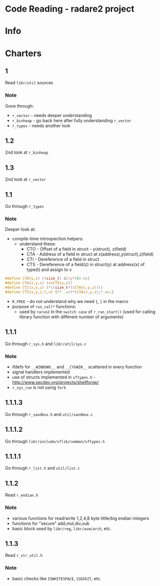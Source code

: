 # Code Reading - radare2 project

# Info

# Charters

## 1

Read `libr/util` sources

### Note

Gone through:
* `r_vector`  - needs deeper understanding
* `r_binheap` - go back here after fully understanding `r_vector`
* `r_types` - needs another look

## 1.2

2nd look at `r_binheap`

## 1.3

2nd look at `r_vector`

## 1.1

Go through `r_types`

### Note

Deeper look at:
* compile-time introspection helpers:
    * understand these:
        * CTO - Offset of a field in struct - y(struct), z(field)
        * CTA - Address of a field in struct at x(address),y(struct),z(field)
        * CTI - Dereference of a field in struct
        * CTS - Dereference of a field(z) in struct(y) at address(x) of type(t) and assign to v

```c
#define CTO(y,z) ((size_t) &((y*)0)->z)
#define CTA(x,y,z) (x+CTO(y,z))
#define CTI(x,y,z) (*((size_t*)(CTA(x,y,z))))
#define CTS(x,y,z,t,v) {t* _=(t*)CTA(x,y,z);*_=v;}
```

* `R_FREE` - do not understand why we need `{`, `}` in the macro
* purpose of `run_call*` functions:
    * used by `rarun2` in the `switch case` of `r_run_start()` (used for calling library function with different number of arguments)

## 1.1.1

Go through `r_sys.h` and `libr/util/sys.c`

### Note

* ifdefs for `__WINDOWS__` and `__CYGWIN__` scattered in every function
* signal handlers implemented
* use of structs implemented in `sftypes.h` - http://www.secdev.org/projects/shellforge/
* `r_sys_run` is not using `fork`

## 1.1.1.3

Go through `r_sandbox.h` and `util/sandbox.c` 

## 1.1.1.2

Go through `libr/include/sflib/common/sftypes.h`

## 1.1.1.1

Go through `r_list.h` and `util/list.c`

## 1.1.2

Read `r_endian.h`

### Note

* various functions for read/write 1,2,4,8 byte little/big endian integers
* functions for "secure" add,mul,div,sub
* basic block used by `libr/reg`, `libr/asm/arch`, etc.

## 1.1.3

Read `r_str_util.h`

### Note

* basic checks like `ISWHITESPACE`, `ISDIGIT`, etc.